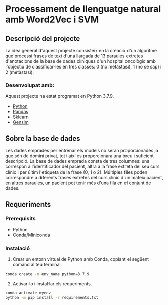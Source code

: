 # Processament de llenguatge natural amb Word2Vec i SVM

## Descripció del projecte
La idea general d'aquest projecte consisteix en la creació d'un algoritme que processi frases de text d'una llargada de 13 paraules extretes d'anotacions de la base de dades clíniques d'un hospital oncològic amb l'objectiu de classificar-les en tres classes: 0 (no metàstasi), 1 (no se sap) i 2 (metàstasi).

### Desenvolupat amb:
Aquest projecte ha estat programat en Python 3.7.9.
- [Python](https://www.python.org/)
- [Pandas](https://pandas.pydata.org/)
- [Sklearn](https://scikit-learn.org/stable/)
- [Gensim](https://pypi.org/project/gensim/)

## Sobre la base de dades
Les dades emprades per entrenar els models no seran proporcionades ja que són de domini privat, tot i així es proporcionarà una breu i suficient descripció. La base de dades emprada consta de tres columnes: una correspon a l'identificador del pacient, altra a la frase extreta del seu curs clínic i per últim l'etiqueta de la frase (0, 1 o 2). Múltiples files poden correspondre a diferents frases extretes del curs clínic d'un mateix pacient, en altres paraules, un pacient pot tenir més d'una fila en el conjunt de dades.

## Requeriments
### Prerequisits
- Python
- Conda/Miniconda

### Instalació
1. Crear un entorn virtual de Python amb Conda, copiant el següent comand al teu terminal.
```bash
conda create -n env_name python=3.7.9
```

2. Activar-lo i instal·lar els requeriments.
```bash
conda activate myenv
python -m pip install -r requirements.txt
```
